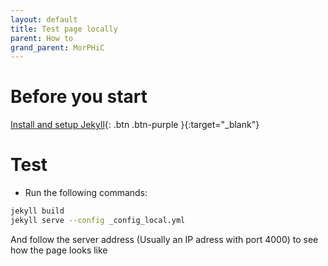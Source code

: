 ```yaml
---
layout: default
title: Test page locally 
parent: How to
grand_parent: MorPHiC
---
```


# Before you start

[Install and setup Jekyll](https://jekyllrb.com/docs/step-by-step/01-setup/){: .btn .btn-purple }{:target="_blank"}


# Test

- Run the following commands:
```bash
jekyll build
jekyll serve --config _config_local.yml
```

And follow the server address (Usually an IP adress with port 4000) to see how the page looks like